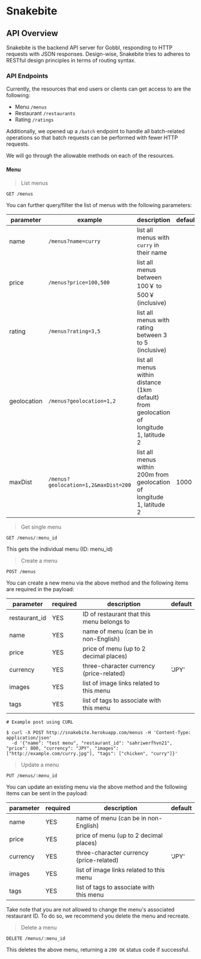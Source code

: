 # Snakebite

## API Overview

Snakebite is the backend API server for Gobbl, responding to HTTP requests with JSON responses.
Design-wise, Snakebite tries to adheres to RESTful design principles in terms of routing syntax.

### API Endpoints

Currently, the resources that end users or clients can get access to are the following:

- Menu `/menus`
- Restaurant `/restaurants`
- Rating `/ratings`


Additionally, we opened up a `/batch` endpoint to handle all batch-related operations so that batch requests can be performed with fewer HTTP requests.

We will go through the allowable methods on each of the resources.

#### Menu

> List menus

```
GET /menus
```

You can further query/filter the list of menus with the following parameters:

| parameter | example | description | default |
| ---- | ---- | ---- | ---- |
| name | `/menus?name=curry` | list all menus with `curry` in their name | |
| price | `/menus?price=100,500` | list all menus between 100￥ to 500￥ (inclusive) | |
| rating | `/menus?rating=3,5` | list all menus with rating between 3 to 5 (inclusive) | |
| geolocation | `/menus?geolocation=1,2` | list all menus within distance (1km default) from geolocation of longitude 1, latitude 2 | |
| maxDist | `/menus?geolocation=1,2&maxDist=200` | list all menus within 200m from geolocation of longitude 1, latitude 2 | 1000 |

> Get single menu

```
GET /menus/:menu_id
```

This gets the individual menu (ID: menu_id)

> Create a menu

```
POST /menus
```

You can create a new menu via the above method and the following items are required in the payload:

| parameter | required | description | default |
| ---- | ---- | ---- | ---- |
| restaurant_id | YES | ID of restaurant that this menu belongs to | |
| name | YES | name of menu (can be in non-English) | |
| price | YES | price of menu (up to 2 decimal places) | |
| currency | YES | three-character currency (price-related) | 'JPY' |
| images | YES | list of image links related to this menu | |
| tags | YES | list of tags to associate with this menu | |

```
# Example post using CURL

$ curl -X POST http://snakebite.herokuapp.com/menus -H 'Content-Type: application/json'
  -d '{"name": "test menu", "restaurant_id": "sahriwerfhvn21", "price": 800, "currency": "JPY", "images": ["http://example.com/curry.jpg"], "tags": ["chicken", "curry"]}'

```

> Update a menu

```
PUT /menus/:menu_id
```

You can update an existing menu via the above method and the following items can be sent in the payload:

| parameter | required | description | default |
| ---- | ---- | ---- | ---- |
| name | YES | name of menu (can be in non-English) | |
| price | YES | price of menu (up to 2 decimal places) | |
| currency | YES | three-character currency (price-related) | 'JPY' |
| images | YES | list of image links related to this menu | |
| tags | YES | list of tags to associate with this menu | |

Take note that you are not allowed to change the menu's associated restaurant ID. To do so, we recommend you delete the menu and recreate.

> Delete a menu

```
DELETE /menus/:menu_id
```

This deletes the above menu, returning a `200 OK` status code if successful.
